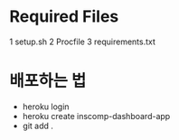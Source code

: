 # Required Files
1 setup.sh
2 Procfile
3 requirements.txt

# 배포하는 법
* heroku login
* heroku create inscomp-dashboard-app
* git add .